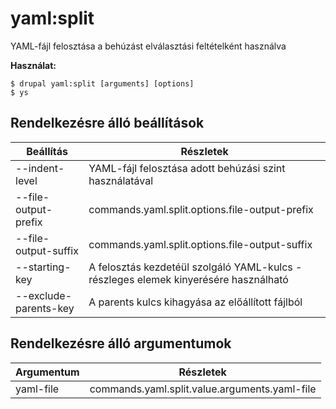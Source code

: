 # yaml:split
YAML-fájl felosztása a behúzást elválasztási feltételként használva

**Használat:**
```
$ drupal yaml:split [arguments] [options] 
$ ys  
```

## Rendelkezésre álló beállítások
Beállítás | Részletek
-------|-------------
--indent-level | YAML-fájl felosztása adott behúzási szint használatával
--file-output-prefix | commands.yaml.split.options.file-output-prefix
--file-output-suffix | commands.yaml.split.options.file-output-suffix
--starting-key | A felosztás kezdetéül szolgáló YAML-kulcs - részleges elemek kinyerésére használható
--exclude-parents-key | A parents kulcs kihagyása az előállított fájlból

## Rendelkezésre álló argumentumok
Argumentum | Részletek
---------|-------------
yaml-file | commands.yaml.split.value.arguments.yaml-file
